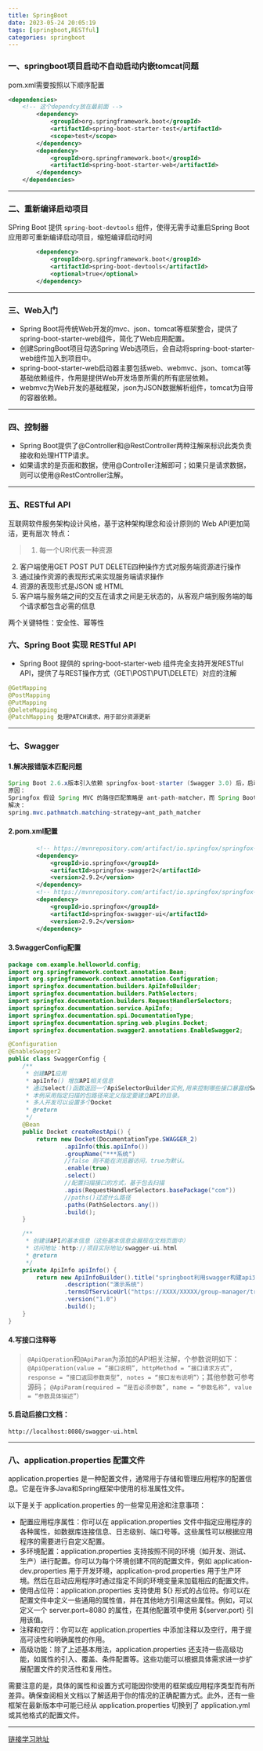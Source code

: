 ```yaml
---
title: SpringBoot
date: 2023-05-24 20:05:19
tags: [springboot,RESTful]
categories: springboot
---
```


### 一、springboot项目启动不自动启动内嵌tomcat问题

pom.xml需要按照以下顺序配置

```xml
<dependencies>
    <!-- 这个dependcy放在最前面 -->
        <dependency>
            <groupId>org.springframework.boot</groupId>
            <artifactId>spring-boot-starter-test</artifactId>
            <scope>test</scope>
        </dependency>
        <dependency>
            <groupId>org.springframework.boot</groupId>
            <artifactId>spring-boot-starter-web</artifactId>
        </dependency>
    </dependencies>
```
---
### 二、重新编译启动项目
SPring Boot 提供  `spring-boot-devtools` 组件，使得无需手动重启Spring Boot应用即可重新编译启动项目，缩短编译启动时间
```xml
        <dependency>
            <groupId>org.springframework.boot</groupId>
            <artifactId>spring-boot-devtools</artifactId>
            <optional>true</optional>
        </dependency>
```

---
### 三、Web入门
- Spring Boot将传统Web开发的mvc、json、tomcat等框架整合，提供了spring-boot-starter-web组件，简化了Web应用配置。
- 创建SpringBoot项目勾选Spring Web选项后，会自动将spring-boot-starter- web组件加入到项目中。
- spring-boot-starter-web启动器主要包括web、webmvc、json、tomcat等基础依赖组件，作用是提供Web开发场景所需的所有底层依赖。
- webmvc为Web开发的基础框架，json为JSON数据解析组件，tomcat为自带的容器依赖。

---
### 四、控制器
- Spring Boot提供了@Controller和@RestController两种注解来标识此类负责接收和处理HTTP请求。
- 如果请求的是页面和数据，使用@Controller注解即可；如果只是请求数据，则可以使用@RestController注解。

---
### 五、RESTful API
互联网软件服务架构设计风格，基于这种架构理念和设计原则的 Web API更加简洁，更有层次
特点：
>1. 每一个URI代表一种资源
2. 客户端使用GET POST PUT DELETE四种操作方式对服务端资源进行操作
3. 通过操作资源的表现形式来实现服务端请求操作
4. 资源的表现形式是JSON 或 HTML
5. 客户端与服务端之间的交互在请求之间是无状态的，从客观户端到服务端的每个请求都包含必需的信息

两个关键特性：安全性、幂等性
### 六、Spring Boot 实现 RESTful API
- Spring Boot 提供的 spring-boot-starter-web 组件完全支持开发RESTful API，提供了与REST操作方式（GET\POST\PUT\DELETE）对应的注解
```java
@GetMapping
@PostMapping
@PutMapping
@DeleteMapping
@PatchMapping 处理PATCH请求，用于部分资源更新
```

---
### 七、Swagger
#### 1.解决报错版本匹配问题
```java
Spring Boot 2.6.x版本引入依赖 springfox-boot-starter (Swagger 3.0) 后，启动容器会报错
原因：
Springfox 假设 Spring MVC 的路径匹配策略是 ant-path-matcher，而 Spring Boot 2.6.x版本的默认匹配策略是 path-pattern-matcher，这就造成了上面的报错。
解决：
spring.mvc.pathmatch.matching-strategy=ant_path_matcher
```
#### 2.pom.xml配置
```xml
        <!-- https://mvnrepository.com/artifact/io.springfox/springfox-swagger2 -->
        <dependency>
            <groupId>io.springfox</groupId>
            <artifactId>springfox-swagger2</artifactId>
            <version>2.9.2</version>
        </dependency>
        <!-- https://mvnrepository.com/artifact/io.springfox/springfox-swagger-ui -->
        <dependency>
            <groupId>io.springfox</groupId>
            <artifactId>springfox-swagger-ui</artifactId>
            <version>2.9.2</version>
        </dependency>
```
#### 3.SwaggerConfig配置
```java
package com.example.helloworld.config;
import org.springframework.context.annotation.Bean;
import org.springframework.context.annotation.Configuration;
import springfox.documentation.builders.ApiInfoBuilder;
import springfox.documentation.builders.PathSelectors;
import springfox.documentation.builders.RequestHandlerSelectors;
import springfox.documentation.service.ApiInfo;
import springfox.documentation.spi.DocumentationType;
import springfox.documentation.spring.web.plugins.Docket;
import springfox.documentation.swagger2.annotations.EnableSwagger2;

@Configuration
@EnableSwagger2
public class SwaggerConfig {
    /**
     * 创建API应用
     * apiInfo() 增加API相关信息
     * 通过select()函数返回一个ApiSelectorBuilder实例,用来控制哪些接口暴露给Swagger来展现，
     * 本例采用指定扫描的包路径来定义指定要建立API的目录。
     * 多人开发可以设置多个Docket
     * @return
     */
    @Bean
    public Docket createRestApi() {
        return new Docket(DocumentationType.SWAGGER_2)
                .apiInfo(this.apiInfo())
                .groupName("***系统")
                //false 则不能在浏览器访问，true为默认。
                .enable(true)
                .select()
                //配置扫描接口的方式，基于包去扫描
                .apis(RequestHandlerSelectors.basePackage("com"))
                //paths()过滤什么路径
                .paths(PathSelectors.any())
                .build();
    }

    /**
     * 创建该API的基本信息（这些基本信息会展现在文档页面中）
     * 访问地址：http://项目实际地址/swagger-ui.html
     * @return
     */
    private ApiInfo apiInfo() {
        return new ApiInfoBuilder().title("springboot利用swagger构建api文档")
                .description("演示系统")
                .termsOfServiceUrl("https://XXXX/XXXXX/group-manager/tree/develop/")
                .version("1.0")
                .build();
    }
}
```
#### 4.写接口注释等
>`@ApiOperation`和`@ApiParam`为添加的API相关注解，个参数说明如下： 
`@ApiOperation(value = “接口说明”, httpMethod = “接口请求方式”, response = “接口返回参数类型”, notes = “接口发布说明”）`；其他参数可参考源码； 
`@ApiParam(required = “是否必须参数”, name = “参数名称”, value = “参数具体描述”）`

#### 5.启动后接口文档：
    http://localhost:8080/swagger-ui.html

---
### 八、application.properties 配置文件
application.properties 是一种配置文件，通常用于存储和管理应用程序的配置信息。它是在许多Java和Spring框架中使用的标准属性文件。

以下是关于 application.properties 的一些常见用途和注意事项：
- 配置应用程序属性：你可以在 application.properties 文件中指定应用程序的各种属性，如数据库连接信息、日志级别、端口号等。这些属性可以根据应用程序的需要进行自定义配置。
- 多环境配置：application.properties 支持按照不同的环境（如开发、测试、生产）进行配置。你可以为每个环境创建不同的配置文件，例如 application-dev.properties 用于开发环境，application-prod.properties 用于生产环境。然后在启动应用程序时通过指定不同的环境变量来加载相应的配置文件。
- 使用占位符：application.properties 支持使用 ${} 形式的占位符。你可以在配置文件中定义一些通用的属性值，并在其他地方引用这些属性。例如，可以定义一个 server.port=8080 的属性，在其他配置项中使用 ${server.port} 引用该值。
- 注释和空行：你可以在 application.properties 中添加注释以及空行，用于提高可读性和明确属性的作用。
- 高级功能：除了上述基本用法，application.properties 还支持一些高级功能，如属性的引入、覆盖、条件配置等。这些功能可以根据具体需求进一步扩展配置文件的灵活性和复用性。

需要注意的是，具体的属性和设置方式可能因你使用的框架或应用程序类型而有所差异。确保查阅相关文档以了解适用于你的情况的正确配置方式。此外，还有一些框架在最新版本中可能已经从 application.properties 切换到了 application.yml 或其他格式的配置文件。

---
[链接学习地址](https://thexb.notion.site/SpringBoot-Vue-7c90c8fd30c244d88604a240e608fcce)